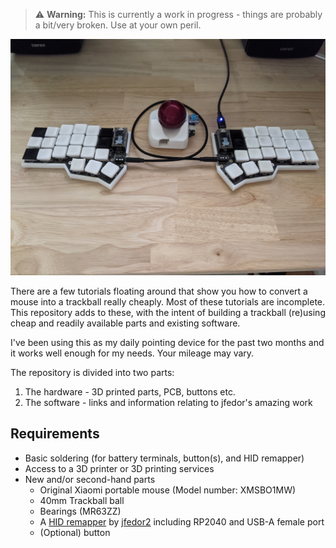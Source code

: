 >
> :warning: **Warning:** This is currently a work in progress - things are probably a bit/very broken. Use at your own peril.
>

![Trackball picture](Images/PXL_20250522_062803589.jpg)

There are a few tutorials floating around that show you how to convert a mouse into a trackball really cheaply. Most of these tutorials are incomplete.
This repository adds to these, with the intent of building a trackball (re)using cheap and readily available parts and existing software.

I've been using this as my daily pointing device for the past two months and it works well enough for my needs.  Your mileage may vary.

The repository is divided into two parts:
1. The hardware - 3D printed parts, PCB, buttons etc.
2. The software - links and information relating to jfedor's amazing work


## Requirements
* Basic soldering (for battery terminals, button(s), and HID remapper)
* Access to a 3D printer or 3D printing services
* New and/or second-hand parts
  * Original Xiaomi portable mouse (Model number: XMSBO1MW)
  * 40mm Trackball ball
  * Bearings (MR63ZZ)
  * A [HID remapper](https://github.com/jfedor2/hid-remapper) by [jfedor2](https://github.com/jfedor2) including RP2040 and USB-A female port
  * (Optional) button
